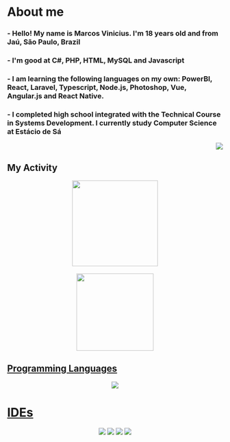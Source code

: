 # About me
 ### - Hello! My name is Marcos Vinicius. I'm 18 years old and from Jaú, São Paulo, Brazil
 ### - I'm good at C#, PHP, HTML, MySQL and Javascript
 ### - I am learning the following languages ​​on my own: PowerBI, React, Laravel, Typescript, Node.js, Photoshop, Vue, Angular.js and React Native.
 ### - I completed high school integrated with the Technical Course in Systems Development.  I currently study Computer Science at Estácio de Sá

 <p align='end'>
  <a href="https://visitorbadge.io/status?path=https%3A%2F%2Fgithub.com%2Fmarcosviniciusjau">
   <img src="https://api.visitorbadge.io/api/visitors?path=https%3A%2F%2Fgithub.com%2Fmarcosviniciusjau&label=Visitors&labelColor=%23697689&countColor=%2361dafb"/>
  </a>
</p>

## My Activity

<div align="center">
  <a href="https://github.com/marcosviniciusjau">
    <img height="200em" src=https://github-readme-streak-stats.herokuapp.com?user=marcosviniciusjau&theme=merko&border_radius=10&"/> <br>
<br>
  <img height="180em" src="https://github-readme-stats.vercel.app/api/top-langs/?username=marcosviniciusjau&layout=compact&langs_count=7&theme=radical"/>
</div>
  

## 

## Programming Languages

<p align="center">
    <img src="https://skillicons.dev/icons?i=cs,css,html,js,php,py,java,dotnet,react,typescript&perline=4" />
</p>
                                                                               
# IDEs
                                                                               
<p align='center'>
  <a href="https://dev.mysql.com/downloads/">
 <img src="https://skillicons.dev/icons?i=mysql"/></a>
    <a href="https://visualstudio.microsoft.com/pt-br/downloads/">
    <img src="https://skillicons.dev/icons?i=visualstudio"/></a>
    <a href="https://visualstudio.microsoft.com/pt-br/downloads/">
   <a href="https://www.adobe.com/br/products/photoshop.html"/>
    <img src="https://skillicons.dev/icons?i=ps"/></a>
    <img src="https://skillicons.dev/icons?i=vscode"/></a>

</p>
